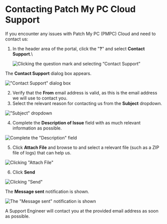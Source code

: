 # Contacting Patch My PC Cloud Support

If you encounter any issues with Patch My PC (PMPC) Cloud and need to contact us:

1.  In the header area of the portal, click the "**?**" and select **Contact Support**.\


    ![Clicking the question mark and selecting “Contact Support”](../_images/image%20%28766%29.png%20"Clicking%20the%20question%20mark%20and%20selecting%20\"Contact%20Support\"")



The **Contact Support** dialog box appears.

![&#x22;Contact Support&#x22; dialog box](../_images/image%20%28104%29.png%20"&#x22;Contact%20Support&#x22;%20dialog%20box")

2. Verify that the **From** email address is valid, as this is the email address we will use to contact you.
3. Select the relevant reason for contacting us from the **Subject** dropdown.

![&#x22;Subject&#x22; dropdown](../_images/image%20%282565%29.png%20"&#x22;Subject&#x22;%20dropdown")

4. Complete the **Description of Issue** field with as much relevant information as possible.

![Complete the &#x22;Description&#x22; field](../_images/image%20%28106%29.png%20"Complete%20the%20&#x22;Description&#x22;%20field")

5. Click **Attach File** and browse to and select a relevant file (such as a ZIP file of logs) that can help us.

![Clicking &#x22;Attach File&#x22;](../_images/image%20%28107%29.png%20"Clicking%20&#x22;Attach%20File&#x22;")

6. Click **Send**

![Clicking &#x22;Send&#x22;](../_images/image%20%28109%29.png%20"Clicking%20&#x22;Send&#x22;")

The **Message sent** notification is shown.

![The &#x22;Message sent&#x22; notification is shown](../_images/image%20%28110%29.png%20"The%20&#x22;Message%20sent&#x22;%20notification%20is%20shown")

A Support Engineer will contact you at the provided email address as soon as possible.
